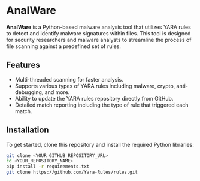 # AnalWare

**AnalWare** is a Python-based malware analysis tool that utilizes YARA rules to detect and identify malware signatures within files. This tool is designed for security researchers and malware analysts to streamline the process of file scanning against a predefined set of rules.

## Features

- Multi-threaded scanning for faster analysis.
- Supports various types of YARA rules including malware, crypto, anti-debugging, and more.
- Ability to update the YARA rules repository directly from GitHub.
- Detailed match reporting including the type of rule that triggered each match.

## Installation

To get started, clone this repository and install the required Python libraries:

```bash
git clone <YOUR_GITHUB_REPOSITORY_URL>
cd <YOUR_REPOSITORY_NAME>
pip install -r requirements.txt
git clone https://github.com/Yara-Rules/rules.git
```
